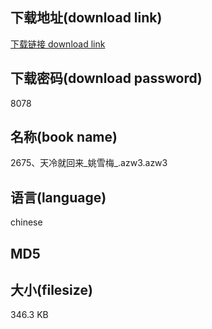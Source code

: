 ## 下载地址(download link)
[下载链接 download link](https://tutu365.netlify.app/?s=2675%E3%80%81%E5%A4%A9%E5%86%B7%E5%B0%B1%E5%9B%9E%E6%9D%A5_%E5%A7%9A%E9%9B%AA%E6%A2%85_.azw3)

## 下载密码(download password)
8078

## 名称(book name)
2675、天冷就回来_姚雪梅_.azw3.azw3

## 语言(language)
chinese

## MD5


## 大小(filesize)
346.3 KB
